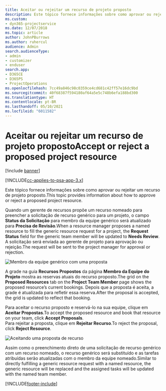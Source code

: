 ```yaml
---
title: Aceitar ou rejeitar um recurso de projeto proposto
description: Este tópico fornece informações sobre como aprovar ou rejeitar um recurso de projeto proposto.
ms.custom:
- dyn365-projectservice
ms.date: 12/07/2018
ms.topic: article
author: JohnPBurrows
ms.author: ruhercul
audience: Admin
search.audienceType:
- admin
- customizer
- enduser
search.app:
- D365CE
- D365PS
- ProjectOperations
ms.openlocfilehash: 7cc49a846c98c0359ce4cd681c42ff57e16dc9bd
ms.sourcegitcommit: 40f68387f594180af64a5e5c748b6efa188bd300
ms.translationtype: HT
ms.contentlocale: pt-BR
ms.lasthandoff: 05/10/2021
ms.locfileid: "6011582"
---
```

# <a name="accept-or-reject-a-proposed-project-resource"></a><span data-ttu-id="e7b5a-103">Aceitar ou rejeitar um recurso de projeto proposto</span><span class="sxs-lookup"><span data-stu-id="e7b5a-103">Accept or reject a proposed project resource</span></span>

[!include [banner](../includes/psa-now-project-operations.md)]

[!INCLUDE[cc-applies-to-psa-app-3.x](../includes/cc-applies-to-psa-app-3x.md)]

<span data-ttu-id="e7b5a-104">Este tópico fornece informações sobre como aprovar ou rejeitar um recurso de projeto proposto.</span><span class="sxs-lookup"><span data-stu-id="e7b5a-104">This topic provides information about how to approve or reject a proposed project resource.</span></span>

<span data-ttu-id="e7b5a-105">Quando um gerente de recursos propõe um recurso nomeado para preencher a solicitação de recurso genérico para um projeto, o campo **Status da Solicitação** para membro da equipe genérico será atualizado para **Precisa de Revisão**.</span><span class="sxs-lookup"><span data-stu-id="e7b5a-105">When a resource manager proposes a named resource to fill the generic resource request for a project, the **Request Status** field for the generic team member will be updated to **Needs Review**.</span></span> <span data-ttu-id="e7b5a-106">A solicitação será enviada ao gerente de projeto para aprovação ou rejeição.</span><span class="sxs-lookup"><span data-stu-id="e7b5a-106">The request will be sent to the project manager for approval or rejection.</span></span>

![Membro da equipe genérico com uma proposta](media/RM-how-to-19.png)

<span data-ttu-id="e7b5a-108">A grade na guia **Recursos Propostos** da página **Membro da Equipe do Projeto** mostra as reservas atuais do recurso proposto.</span><span class="sxs-lookup"><span data-stu-id="e7b5a-108">The grid on the **Proposed Resources** tab on the **Project Team Member** page shows the proposed resource’s current bookings.</span></span> <span data-ttu-id="e7b5a-109">Depois que a proposta é aceita, a grade é atualizada para refletir essa reserva.</span><span class="sxs-lookup"><span data-stu-id="e7b5a-109">After the proposal is accepted, the grid is updated to reflect that booking.</span></span> 

<span data-ttu-id="e7b5a-110">Para aceitar o recurso proposto e reservá-lo na sua equipe, clique em **Aceitar Propostas**.</span><span class="sxs-lookup"><span data-stu-id="e7b5a-110">To accept the proposed resource and book that resource on your team, click **Accept Proposals**.</span></span>  
<span data-ttu-id="e7b5a-111">Para rejeitar a proposta, clique em **Rejeitar Recurso**.</span><span class="sxs-lookup"><span data-stu-id="e7b5a-111">To reject the proposal, click **Reject Resource**.</span></span>

![Aceitando uma proposta de recurso](media/RM-how-to-20.png) 

<span data-ttu-id="e7b5a-113">Assim como o preenchimento direto de uma solicitação de recurso genérico com um recurso nomeado, o recurso genérico será substituído e as tarefas atribuídas serão atualizadas com o membro da equipe nomeado.</span><span class="sxs-lookup"><span data-stu-id="e7b5a-113">Similar to directly fulfilling a generic resource request with a named resource, the generic resource will be replaced and the assigned tasks will be updated with the named team member.</span></span>


[!INCLUDE[footer-include](../includes/footer-banner.md)]